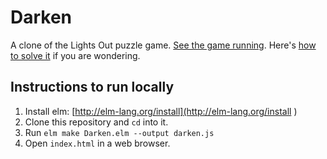# Darken

A clone of the Lights Out puzzle game.  [See the game running](http://chigby.org/darken/ ).  Here's [how to solve it](http://www.logicgamesonline.com/lightsout/tutorial.html ) if you are wondering.

## Instructions to run locally

1. Install elm: [http://elm-lang.org/install](http://elm-lang.org/install )
2. Clone this repository and `cd` into it.
3. Run `elm make Darken.elm --output darken.js`
4. Open `index.html` in a web browser.
